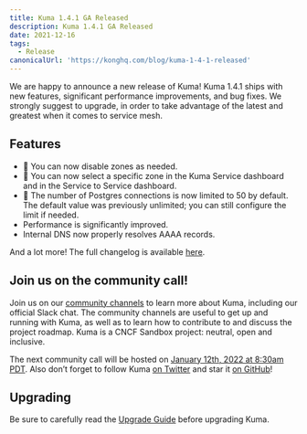 ```yaml
---
title: Kuma 1.4.1 GA Released
description: Kuma 1.4.1 GA Released
date: 2021-12-16
tags:
  - Release
canonicalUrl: 'https://konghq.com/blog/kuma-1-4-1-released'
---
```


We are happy to announce a new release of Kuma! Kuma 1.4.1 ships with new features, significant performance improvements, and bug fixes. We strongly suggest to upgrade, in order to take advantage of the latest and greatest when it comes to service mesh.

## Features

* 🚀 You can now disable zones as needed.
* 🚀 You can now select a specific zone in the Kuma Service dashboard and in the Service to Service dashboard.
* 🚀 The number of Postgres connections is now limited to 50 by default. The default value was previously unlimited; you can still configure the limit if needed.
* Performance is significantly improved.
* Internal DNS now properly resolves AAAA records.

And a lot more! The full changelog is available [here](https://github.com/kumahq/kuma/blob/master/CHANGELOG.md).

## Join us on the community call!

Join us on our [community channels](https://kuma.io/community/) to learn more about Kuma, including our official Slack chat. The community channels are useful to get up and running with Kuma, as well as to learn how to contribute to and discuss the project roadmap. Kuma is a CNCF Sandbox project: neutral, open and inclusive.

The next community call will be hosted on [January 12th, 2022 at 8:30am PDT](https://kuma.io/community/). Also don’t forget to follow Kuma [on Twitter](https://twitter.com/kumamesh) and star it [on GitHub](https://github.com/kumahq/kuma)!

## Upgrading

Be sure to carefully read the [Upgrade Guide](https://github.com/kumahq/kuma/blob/master/UPGRADE.md) before upgrading Kuma.

